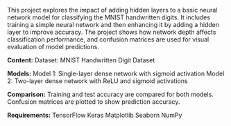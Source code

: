 This project explores the impact of adding hidden layers to a basic neural network model for classifying the MNIST handwritten digits. It includes training a simple neural network and then enhancing it by adding a hidden layer to improve accuracy. The project shows how network depth affects classification performance, and confusion matrices are used for visual evaluation of model predictions.


**Content:**
Dataset: MNIST Handwritten Digit Dataset

**Models:**
Model 1: Single-layer dense network with sigmoid activation
Model 2: Two-layer dense network with ReLU and sigmoid activations

**Comparison:**
Training and test accuracy are compared for both models.
Confusion matrices are plotted to show prediction accuracy.

**Requirements:**
TensorFlow
Keras
Matplotlib
Seaborn
NumPy

